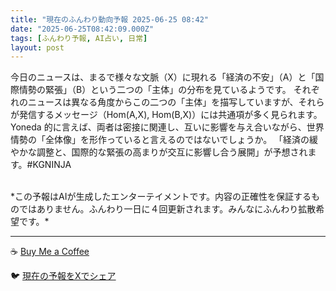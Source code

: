 ```yaml
---
title: "現在のふんわり動向予報 2025-06-25 08:42"
date: "2025-06-25T08:42:09.000Z"
tags: [ふんわり予報, AI占い, 日常]
layout: post
---
```


今日のニュースは、まるで様々な文脈（X）に現れる「経済の不安」（A）と「国際情勢の緊張」（B）という二つの「主体」の分布を見ているようです。  それぞれのニュースは異なる角度からこの二つの「主体」を描写していますが、それらが発信するメッセージ（Hom(A,X), Hom(B,X)）には共通項が多く見られます。  Yoneda 的に言えば、両者は密接に関連し、互いに影響を与え合いながら、世界情勢の「全体像」を形作っていると言えるのではないでしょうか。  「経済の緩やかな調整と、国際的な緊張の高まりが交互に影響し合う展開」が予想されます。#KGNINJA

<br>
*この予報はAIが生成したエンターテイメントです。内容の正確性を保証するものではありません。ふんわり一日に４回更新されます。みんなにふんわり拡散希望です。*

---
☕️ [Buy Me a Coffee](https://www.buymeacoffee.com/kgninja)

🐦 [現在の予報をXでシェア](https://twitter.com/intent/tweet?text=%E7%8F%BE%E5%9C%A8%E3%81%AE%E3%81%B5%E3%82%93%E3%82%8F%E3%82%8A%E4%BA%88%E5%A0%B1%3A%20%E3%80%8C%E4%BB%8A%E6%97%A5%E3%81%AE%E3%83%8B%E3%83%A5%E3%83%BC%E3%82%B9%E3%81%AF%E3%80%81%E3%81%BE%E3%82%8B%E3%81%A7%E6%A7%98%E3%80%85%E3%81%AA%E6%96%87%E8%84%88%EF%BC%88X%EF%BC%89%E3%81%AB%E7%8F%BE%E3%82%8C%E3%82%8B%E3%80%8C%E7%B5%8C%E6%B8%88%E3%81%AE%E4%B8%8D%E5%AE%89%E3%80%8D%EF%BC%88A%EF%BC%89%E3%81%A8%E3%80%8C%E5%9B%BD%E9%9A%9B%E6%83%85%E5%8B%A2%E3%81%AE%E7%B7%8A%E5%BC%B5%E3%80%8D%EF%BC%88B%EF%BC%89%E3%81%A8%E3%81%84%E3%81%86%E4%BA%8C%E3%81%A4%E3%81%AE%E3%80%8C%E4%B8%BB%E4%BD%93%E3%80%8D%E3%81%AE%E5%88%86%E5%B8%83%E3%82%92%E8%A6%8B%E3%81%A6%E3%81%84%E3%82%8B%E3%82%88%E3%81%86%E3%81%A7%E3%81%99%E3%80%82%E3%80%8D%23KGNINJA%20%E7%B6%9A%E3%81%8D%E3%81%AF%E3%83%96%E3%83%AD%E3%82%B0%E3%81%A7%EF%BC%81%F0%9F%91%87&url=https%3A%2F%2Fkg-ninja.github.io%2FFunwariyoso%2F)
